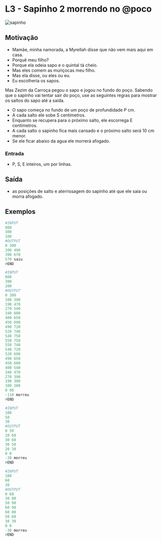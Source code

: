 # L3 - Sapinho 2 morrendo no @poco

![sapinho](https://raw.githubusercontent.com/qxcodefup/arcade/master/base/poco/cover.jpg)

## Motivação

* Mamãe, minha namorada, a Myrellah disse que não vem mais aqui em casa.
* Porquê meu filho?
* Porque ela odeia sapo e o quintal tá cheio.
* Mas eles comem as muriçocas meu filho.
* Mas ela disse, ou eles ou eu.
* Eu escolheria os sapos.

Mas Zezim da Carroça pegou o sapo e jogou no fundo do poço.
Sabendo que o sapinho vai tentar sair do poço, use as seguintes regras
para mostrar os saltos do sapo até a saída.

* O sapo começa no fundo de um poço de profundidade P cm.
* A cada salto ele sobe S centímetros.
* Enquanto se recupera para o próximo salto, ele escorrega E centímetros.
* A cada salto o sapinho fica mais cansado e o próximo salto será 10 cm menor.
* Se ele ficar abaixo da agua ele morrerá afogado.

### Entrada

* P, S, E inteiros, um por linhas.

## Saída

* as posições de salto e aterrissagem do sapinho até que ele saia ou morra afogado.

## Exemplos

``` py
#INPUT
800
300
100
#OUTPUT
0 300
200 490
390 670
570 saiu
#END
```

```py
#INPUT
800
300
200
#OUTPUT
0 300
100 390
190 470
270 540
340 600
400 650
450 690
490 720
520 740
540 750
550 750
550 740
540 720
520 690
490 650
450 600
400 540
340 470
270 390
190 300
100 200
0 90
-110 morreu
#END
```

```py
#INPUT
100
50
30
#OUTPUT
0 50
20 60
30 60
30 50
20 30
0 0
-30 morreu
#END
```

```py
#INPUT
100
60
30
#OUTPUT
0 60
30 80
50 90
60 90
60 80
50 60
30 30
0 0
-30 morreu
#END
```
